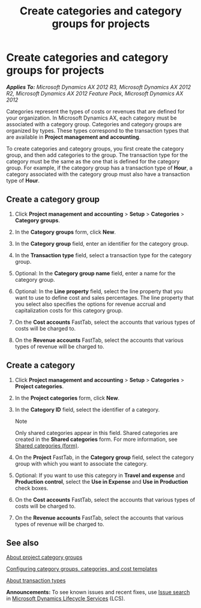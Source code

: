 ﻿---
title: Create categories and category groups for projects
TOCTitle: Create categories and category groups for projects
ms:assetid: 9cedf673-f167-49ea-b2b6-87924d417cd9
ms:mtpsurl: https://technet.microsoft.com/en-us/library/Aa571702(v=AX.60)
ms:contentKeyID: 36811421
ms.date: 04/18/2014
mtps_version: v=AX.60
f1_keywords:
- category
- categories
- category group
- transaction type
---

# Create categories and category groups for projects 


_**Applies To:** Microsoft Dynamics AX 2012 R3, Microsoft Dynamics AX 2012 R2, Microsoft Dynamics AX 2012 Feature Pack, Microsoft Dynamics AX 2012_

Categories represent the types of costs or revenues that are defined for your organization. In Microsoft Dynamics AX, each category must be associated with a category group. Categories and category groups are organized by types. These types correspond to the transaction types that are available in **Project management and accounting**.

To create categories and category groups, you first create the category group, and then add categories to the group. The transaction type for the category must be the same as the one that is defined for the category group. For example, if the category group has a transaction type of **Hour**, a category associated with the category group must also have a transaction type of **Hour**.

## Create a category group

1.  Click **Project management and accounting** \> **Setup** \> **Categories** \> **Category groups**.

2.  In the **Category groups** form, click **New**.

3.  In the **Category group** field, enter an identifier for the category group.

4.  In the **Transaction type** field, select a transaction type for the category group.

5.  Optional: In the **Category group name** field, enter a name for the category group.

6.  Optional: In the **Line property** field, select the line property that you want to use to define cost and sales percentages. The line property that you select also specifies the options for revenue accrual and capitalization costs for this category group.

7.  On the **Cost accounts** FastTab, select the accounts that various types of costs will be charged to.

8.  On the **Revenue accounts** FastTab, select the accounts that various types of revenue will be charged to.

## Create a category

1.  Click **Project management and accounting** \> **Setup** \> **Categories** \> **Project categories**.

2.  In the **Project categories** form, click **New**.

3.  In the **Category ID** field, select the identifier of a category.
    

    > [!NOTE]
    > <P>Only shared categories appear in this field. Shared categories are created in the <STRONG>Shared categories</STRONG> form. For more information, see <A href="https://technet.microsoft.com/en-us/library/hh209532(v=ax.60)">Shared categories (form)</A>.</P>



4.  On the **Project** FastTab, in the **Category group** field, select the category group with which you want to associate the category.

5.  Optional: If you want to use this category in **Travel and expense** and **Production control**, select the **Use in Expense** and **Use in Production** check boxes.

6.  On the **Cost accounts** FastTab, select the accounts that various types of costs will be charged to.

7.  On the **Revenue accounts** FastTab, select the accounts that various types of revenue will be charged to.

## See also

[About project category groups](about-project-category-groups.md)

[Configuring category groups, categories, and cost templates](configuring-category-groups-categories-and-cost-templates.md)

[About transaction types](about-transaction-types.md)

  
**Announcements:** To see known issues and recent fixes, use [Issue search](http://go.microsoft.com/fwlink/?linkid=389258) in [Microsoft Dynamics Lifecycle Services](http://go.microsoft.com/fwlink/?linkid=306505) (LCS).

